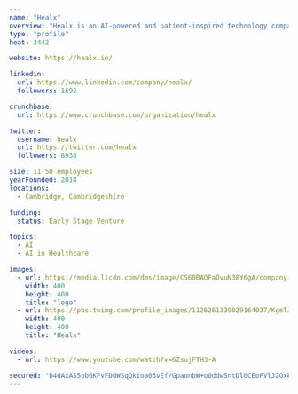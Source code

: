 ```yaml
---
name: "Healx"
overview: "Healx is an AI-powered and patient-inspired technology company, accelerating the discovery and development of rare disease treatments."
type: "profile"
heat: 3442

website: https://healx.io/

linkedin:
  url: https://www.linkedin.com/company/healx/
  followers: 1692

crunchbase:
  url: https://www.crunchbase.com/organization/healx

twitter:
  username: healx
  url: https://twitter.com/healx
  followers: 8938

size: 11-50 employees
yearFounded: 2014
locations:
  - Cambridge, Cambridgeshire

funding:
  status: Early Stage Venture

topics:
  - AI
  - AI in Healthcare

images:
  - url: https://media.licdn.com/dms/image/C560BAQFaOvuN38Y6gA/company-logo_400_400/0?e=1582761600&v=beta&t=TB3M9AN_lDAriT9057kJK1ugocL0ftDKCFsFImUNylU
    width: 400
    height: 400
    title: "logo"
  - url: https://pbs.twimg.com/profile_images/1126261339029164037/KgmTJrZI_400x400.png
    width: 400
    height: 400
    title: "Healx"

videos:
  - url: https://www.youtube.com/watch?v=6ZsujFTH3-A

secured: "b4dAxAS5ob6KFvFDdWSqQkioa03vEf/GpaunbW+o0ddwSntDl0CEoFVlJ2OxkYSH8nYxqu9ltsllfONAWxppVZJNABaZJulh121Vt8ozhzh4XqB+7yaPha3+KY2C/j8Yd5BORnkojd19dZMEmVmqfdywWoso4HffKHdb5RLPMqVbsslesNQABSy1TmiPwfs+RhH06+DZ6m/7MDqpIVLYEa/WnPsodozRn7G+l94+K0PSdUIoca5stYxgH4WhXnYdON962qGSBDoctnn97n1VTw==;3ya25F+COaOIlaXMoYhaEQ=="
---
```


